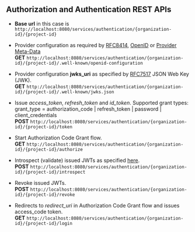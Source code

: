 ## Authorization and Authentication REST APIs

*  __Base url__ in this case is ``http://localhost:8080/services/authentication/{organization-id}/{project-id}``    
* Provider configuration as required by [RFC8414](https://tools.ietf.org/html/rfc8414#section-3), 
  [OpenID](https://openid.net/specs/openid-connect-discovery-1_0.html#ProviderConfig) or 
  [Provider Meta-Data](https://openid.net/specs/openid-connect-discovery-1_0.html#ProviderMetadata)  
  __GET__ ``http://localhost:8080/services/authentication/{organization-id}/{project-id}/.well-known/openid-configuration``

* Provider configuration __jwks_uri__ as specified by [RFC7517](https://tools.ietf.org/html/rfc7517) JSON Web Key (JWK).  
  __GET__ ``http://localhost:8080/services/authentication/{organization-id}/{project-id}/.well-known/jwks.json``

* Issue *access_token*, *refresh_token* and *id_token*.
  Supported grant types: grant_type = authorization_code | refresh_token | password | client_credentials  
  __POST__ ``http://localhost:8080/services/authentication/{organization-id}/{project-id}/token``

* Start Authorization Code Grant flow.   
  __GET__  ``http://localhost:8080/services/authentication/{organization-id}/{project-id}/authorize``

* Introspect (validate) issued JWTs as specified [here](https://tools.ietf.org/html/rfc7662).  
  __POST__ ``http://localhost:8080/services/authentication/{organization-id}/{project-id}/introspect``

* Revoke issued JWTs.  
  __POST__ ``http://localhost:8080/services/authentication/{organization-id}/{project-id}/revoke``

* Redirects to *redirect_uri* in Authorization Code Grant flow and issues access_code token.  
  __GET__  ``http://localhost:8080/services/authentication/{organization-id}/{project-id}/login``

